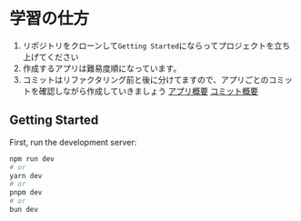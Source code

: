 # 学習の仕方
1. リポジトリをクローンして`Getting Started`にならってプロジェクトを立ち上げてください
2. 作成するアプリは難易度順になっています。
3. コミットはリファクタリング前と後に分けてますので、アプリごとのコミットを確認しながら作成していきましょう
[アプリ概要]("/react-app.png")
[コミット概要]("/commit.png")

## Getting Started

First, run the development server:

```bash
npm run dev
# or
yarn dev
# or
pnpm dev
# or
bun dev
```

